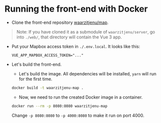 # Running the front-end with Docker


- Clone the front-end repository [waarzitjenu/map][].
  
> Note: If you have cloned it as a submodule of `waarzitjenu/server`, go into `./web/`, that directory will contain the Vue 3 app.

- Put your Mapbox access token in `./.env.local`. It looks like this:

  ```
  VUE_APP_MAPBOX_ACCESS_TOKEN="..."
  ```

- Let's build the front-end.

  - Let's build the image. All dependencies will be installed, `yarn` will run for the first time.

  ```sh
  docker build -t waarzitjenu-map .
  ```

  - Now, we need to run the created Docker image in a container.

  ```sh
  docker run --rm -p 8080:8080 waarzitjenu-map
  ```

  Change `-p 8080:8080` to `-p 4000:8080` to make it run on port 4000.



[waarzitjenu/map]: https://github.com/waarzitjenu/map